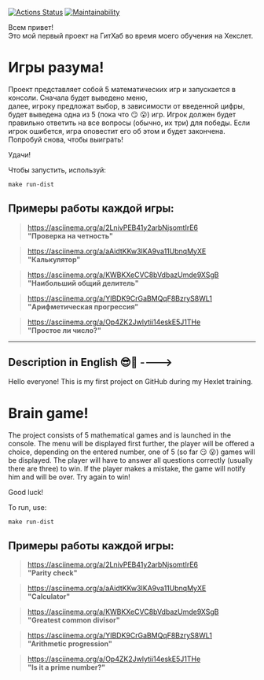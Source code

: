 [![Actions Status](https://github.com/DEGTEVUWU/java-project-61/actions/workflows/hexlet-check.yml/badge.svg)](https://github.com/DEGTEVUWU/java-project-61/actions)                                                               [![Maintainability](https://api.codeclimate.com/v1/badges/b8b63b3985750b7fe6c4/maintainability)](https://codeclimate.com/github/DEGTEVUWU/java-project-61/maintainability)

Всем привет!  
Это мой первый проект на ГитХаб во время моего обучения на Хекслет.

# **Игры разума!** #
Проект представляет собой 5 математических игр и запускается   в консоли. Сначала будет выведено меню,  
далее, игроку предложат выбор, в зависимости от введенной цифры, будет выведена одна из 5 (пока что :smirk: :open_mouth:) игр.   Игрок должен будет правильно ответить на все вопросы (обычно, их три) для победы. Если игрок ошибется, игра оповестит его об этом и будет закончена. Попробуй снова, чтобы выиграть!

Удачи! 

Чтобы запустить, используй:

```
make run-dist
```

## Примеры работы каждой игры: ##

> https://asciinema.org/a/2LnivPEB41y2arbNjsomtIrE6   
**"Проверка на четность"**

> https://asciinema.org/a/aAidtKKw3IKA9va11UbnqMyXE   
**"Калькулятор"**

> https://asciinema.org/a/KWBKXeCVC8bVdbazUmde9XSgB  
**"Наибольший общий делитель"**

> https://asciinema.org/a/YIBDK9CrGaBMQqF8BzryS8WL1  
**"Арифметическая прогрессия"**

> https://asciinema.org/a/Op4ZK2Jwlytii14eskE5J1THe  
**"Простое ли число?"**


---
Description in English :sunglasses::blue_heart: ---->
---

Hello everyone!
This is my first project on GitHub during my Hexlet training.

# **Brain game!** #

The project consists of 5 mathematical games and is launched in the console. The menu will be displayed first
further, the player will be offered a choice, depending on the entered number, one of 5 (so far 😏 😮) games will be displayed. The player will have to answer all questions correctly (usually there are three) to win. If the player makes a mistake, the game will notify him and will be over. Try again to win!

Good luck!

To run, use:

```
make run-dist
```

## Примеры работы каждой игры: ##

> https://asciinema.org/a/2LnivPEB41y2arbNjsomtIrE6  
**"Parity check"**

> https://asciinema.org/a/aAidtKKw3IKA9va11UbnqMyXE  
**"Calculator"**

> https://asciinema.org/a/KWBKXeCVC8bVdbazUmde9XSgB  
**"Greatest common divisor"**

> https://asciinema.org/a/YIBDK9CrGaBMQqF8BzryS8WL1  
**"Arithmetic progression"**

> https://asciinema.org/a/Op4ZK2Jwlytii14eskE5J1THe  
**"Is it a prime number?"**
